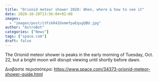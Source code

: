 ```yaml
---
title: "Orionid meteor shower 2020: When, where & how to see it"
date: 2020-10-20T13:56:04+02:00
images:
  - "images/post/itFzkR42UxmmfpaEqsgQBU.jpg"
author: "AstroBot"
categories: ["News"]
tags: ["space.com"]
draft: false
---
```


The Orionid meteor shower is peaks in the early morning of Tuesday, Oct. 22, but a bright moon will disrupt viewing until shortly before dawn. 

Διαβάστε περισσότερα: https://www.space.com/34373-orionid-meteor-shower-guide.html
